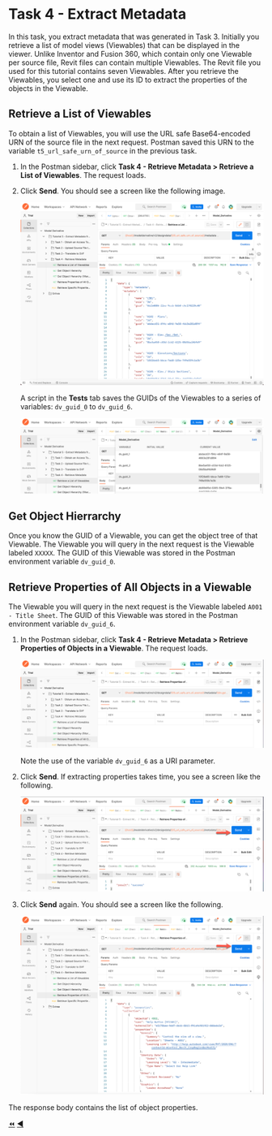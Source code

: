 # Task 4 - Extract Metadata

In this task, you extract metadata that was generated in Task 3. Initially you retrieve a list of model views (Viewables) that can be displayed in the viewer. Unlike Inventor and Fusion 360, which contain only one Viewable per source file, Revit files can contain multiple Viewables. The Revit file you used for this tutorial contains seven Viewables. After you retrieve the Viewables, you select one and use its ID to extract the properties of the objects in the Viewable.

## Retrieve a List of Viewables

To obtain a list of Viewables, you will use the URL safe Base64-encoded URN of the source file in the next request. Postman saved this URN to the variable `t5_url_safe_urn_of_source` in the previous task.

1. In the Postman sidebar, click **Task 4 - Retrieve Metadata > Retrieve a List of Viewables**. The request loads.

2. Click **Send**. You should see a screen like the following image.

   ![list Viewables](../images/tutorial_05_task_4_retrieve_a_list_of_viewables.png "list viewables")

   A script in the **Tests** tab saves the GUIDs of the Viewables to a series of variables: `dv_guid_0` to `dv_guid_6`.

   ![list Viewables](../images/tutorial_05_task_4_guid_of_viewables.png "list viewables")
   
## Get Object Hierrarchy

Once you know the GUID of a Viewable, you can get the object tree of that Viewable. The Viewable you will query in the next request is the Viewable labeled `XXXXX`. The GUID of this Viewable was stored in the Postman environment variable `dv_guid_0`.

## Retrieve Properties of All Objects in a Viewable

The Viewable you will query in the next request is the Viewable labeled `A001 - Title Sheet`. The GUID of this Viewable was stored in the Postman environment variable `dv_guid_6`.

1. In the Postman sidebar, click **Task 4 - Retrieve Metadata > Retrieve Properties of Objects in a  Viewable**. The request loads.

   ![list objects](../images/tutorial_05_task_4_retrieve_properties_of_all_objects.png "list objects")

   Note the use of the variable `dv_guid_6` as a URI parameter.

2. Click **Send**. If extracting properties takes time, you see a screen like the following.

   ![list objects success](../images/tutorial_05_task_4_retrieve_properties_of_all_objects_02.png "list objects success")

3. Click **Send** again. You should see a screen like the following.

   ![list objects success](../images/tutorial_05_task_4_retrieve_properties_of_all_objects_03.png "list objects success")

The response body contains the list of object properties.

[:rewind:](../readme.md "readme.md") [:arrow_backward:](task-3.md "Previous task")

